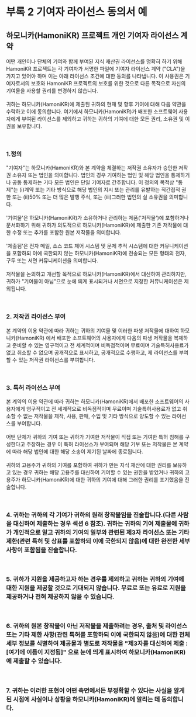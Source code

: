 # 부록 2 기여자 라이선스 동의서 예

## 하모니카(HamoniKR) 프로젝트 개인 기여자 라이선스 계약

어떤 개인이나 단체의 기여와 함께 부여된 지식 재산권 라이선스를 명확히 하기 위해 HamoniKR 프로젝트는 각 기여자가 서명한 파일에 기여자 라이선스 계약 ("CLA")을 가지고 있어야 하며 이는 아래 라이선스 조건에 대한 동의를 나타냅니다. 이 사용권은 기여자로서의 보호와 HamoniKR 프로젝트의 보호를 위한 것으로 다른 목적으로 자신의 기여물을 사용할 권리를 변경하지 않습니다.<br>
<br>
귀하는 하모니카(HamoniKR)에 제출된 귀하의 현재 및 향후 기여에 대해 다음 약관을 수락하고 이에 동의합니다. 여기에서 하모니카(HamoniKR)가 배포한 소프트웨어 사용자에게 부여된 라이선스를 제외하고 귀하는 귀하의 기여에 대한 모든 권리, 소유권 및 이권을 보유합니다.

<br>

### 1.정의
"기여자"는 하모니카(HamoniKR)와 본 계약을 체결하는 저작권 소유자가 승인한 저작권 소유자 또는 법인을 의미합니다. 법인의 경우 기여하는 법인 및 해당 법인을 통제하거나 공동 통제하는 기타 모든 법인은 단일 기여자로 간주합니다. 이 정의의 목적상 "통제"는 (i)계약 또는 기타 방식으로 해당 법인의 지시 또는 관리를 유발하는 직간접적 권한 또는 (ii)50% 또는 더 많은 발행 주식, 또는 (iii)그러한 법인의 실 소유권을 의미합니다.<br>
<br>
'기여물'은 하모니카(HamoniKR)가 소유하거나 관리하는 제품('저작물')에 포함하거나 문서화하기 위해 귀하가 의도적으로 하모니카(HamoniKR)에 제출한 기존 저작물에 대한 수정 또는 추가를 포함한 원본 저작물을 의미합니다.<br>
<br>
'제출됨'은 전자 메일, 소스 코드 제어 시스템 및 문제 추적 시스템에 대한 커뮤니케이션을 포함하되 이에 국한되지 않는 하모니카(HamoniKR)에 전송되는 모든 형태의 전자, 구두 또는 서면 커뮤니케이션을 의미합니다.<br>
<br>
저작물을 논의하고 개선할 목적으로 하모니카(HamoniKR)에서 대신하여 관리하지만, 귀하가 "기여물이 아님"으로 눈에 띄게 표시되거나 서면으로 지정한 커뮤니케이션은 제외됩니다.

<br> 

### 2. 저작권 라이선스 부여
본 계약의 이용 약관에 따라 귀하는 귀하의 기여물 및 이러한 파생 저작물에 대하여 하모니카(HamoniKR) 에서 배포한 소프트웨어의 사용자에게 다음의 파생 저작물을 복제하고 준비할 수 있는 영구적이고 전 세계적이며 비독점적이며 무료이며 기술특허사용료가 없고 취소할 수 없으며 공개적으로 표시하고,
공개적으로 수행하고, 제 라이선스를 부여할 수 있는 저작권 라이선스를 부여합니다.

<br> 

### 3. 특허 라이선스 부여
본 계약의 이용 약관에 따라 귀하는 하모니카(HamoniKR)에서 배포한 소프트웨어의 사용자에게 영구적이고 전 세계적으로 비독점적이며 무료이며 기술특허사용료가 없고 취소할 수 없는 저작물을 제작, 사용, 판매, 수입 및 기타 방식으로 양도할 수 있는 라이선스를 부여합니다.<br>
<br>
어떤 단체가 귀하의 기여 또는 귀하가 기여한 저작물이 직접 또는 기여한 특허 침해를 구성한다고 주장하는 경우 이 특허 라이선스가 부여되며 해당 기부 또는 저작물은 본 계약에 따라 해당 법인에 대한 해당 소송이 제기된 날짜에 종료됩니다.<br>
<br>
귀하의 고용주가 귀하의 기여를 포함하여 귀하가 만든 지식 재산에 대한 권리를 보유하고 있는 경우 귀하는 해당 고용주를 대신하여 기여할 수 있는 권한을 받았거나 귀하의 고용주가 하모니카(HamoniKR)에 대한 귀하의 기여에 대해 그러한 권리를 포기했음을 진술합니다.

<br> 

### 4. 귀하는 귀하의 각 기여가 귀하의 원래 창작물임을 진술합니다.(다른 사람을 대신하여 제출하는 경우 섹션 6 참조). 귀하는 귀하의 기여 제출물에 귀하가 개인적으로 알고 귀하의 기여의 일부와 관련된 제3자 라이선스 또는 기타 제한(관련 특허 및 상표를 포함하되 이에 국한되지 않음)에 대한 완전한 세부 사항이 포함됨을 진술합니다.

<br> 

### 5. 귀하가 지원을 제공하고자 하는 경우를 제외하고 귀하는 귀하의 기여에 대한 지원을 제공할 것으로 기대되지 않습니다. 무료로 또는 유료로 지원을 제공하거나 전혀 제공하지 않을 수 있습니다.

<br> 

### 6. 귀하의 원본 창작물이 아닌 저작물을 제출하려는 경우, 출처 및 라이선스 또는 기타 제한 사항(관련 특허를 포함하되 이에 국한되지 않음)에 대한 전체 세부 정보를 식별하여 제공물과 별도로 저작물을 "제3자를 대신하여 제출 : [여기에 이름이 지정됨]" 으로 눈에 띄게 표시하여 하모니카(HamoniKR)에 제출할 수 있습니다.

<br> 

### 7. 귀하는 이러한 표현이 어떤 측면에서든 부정확할 수 있다는 사실을 알게 된 시점에 사실이나 상황을 하모니카(HamoniKR)에 알리는 데 동의합니다.